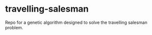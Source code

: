 # travelling-salesman
Repo for a genetic algorithm designed to solve the travelling salesman problem. 
